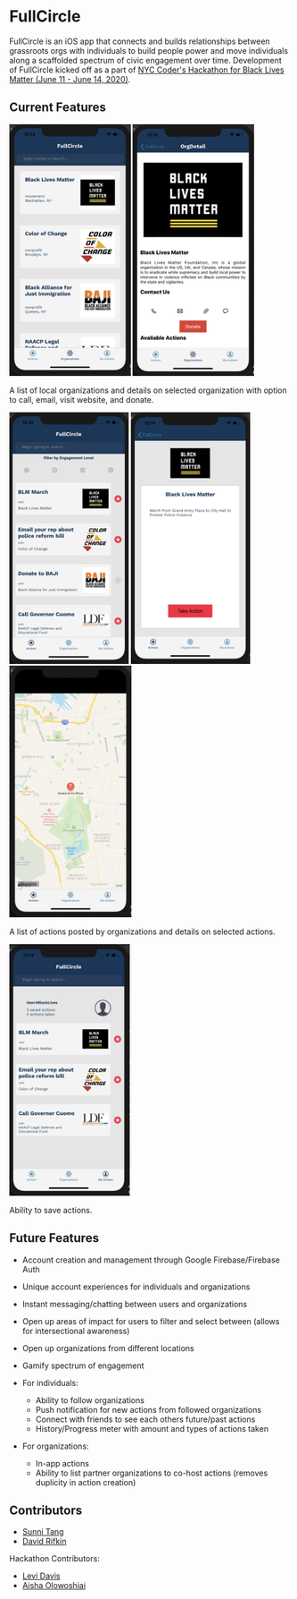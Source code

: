 # FullCircle
FullCircle is an iOS app that connects and builds relationships between grassroots orgs with individuals to build people power and move individuals along a scaffolded spectrum of civic engagement over time. Development of FullCircle kicked off as a part of [NYC Coder's Hackathon for Black Lives Matter (June 11 - June 14, 2020)](https://www.meetup.com/nyc-coders/events/271029282).

## Current Features
<img src="./images/orgList.png" height="450"> <img src="./images/orgDetail.png" height="450">

A list of local organizations and details on selected organization with option to call, email, visit website, and donate.


<img src="./images/actionList.png" height="450"> <img src="./images/actionDetail.png" height="450"> <img src="./images/actionMap.png" height="450">

A list of actions posted by organizations and details on selected actions.


<img src="./images/myActions.png" height="450">

Ability to save actions.


## Future Features
- Account creation and management through Google Firebase/Firebase Auth
- Unique account experiences for individuals and organizations
- Instant messaging/chatting between users and organizations
- Open up areas of impact for users to filter and select between (allows for intersectional awareness)
- Open up organizations from different locations
- Gamify spectrum of engagement

- For individuals:
  - Ability to follow organizations
  - Push notification for new actions from followed organizations
  - Connect with friends to see each others future/past actions
  - History/Progress meter with amount and types of actions taken
- For organizations:
  - In-app actions
  - Ability to list partner organizations to co-host actions (removes duplicity in action creation)


## Contributors
- [Sunni Tang](https://github.com/msystang)
- [David Rifkin](https://github.com/davidlawrencer)

Hackathon Contributors:
- [Levi Davis](https://github.com/levidavis111)
- [Aisha Olowoshiai](https://github.com/olowoshiai)


